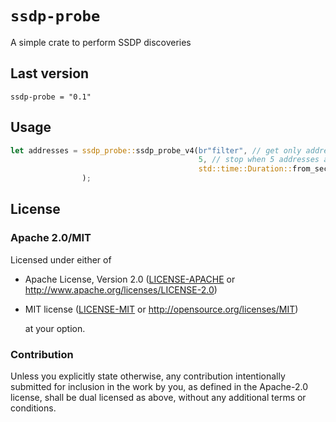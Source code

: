 # `ssdp-probe`

A simple crate to perform SSDP discoveries

## Last version
```
ssdp-probe = "0.1"
```


## Usage
```rust
let addresses = ssdp_probe::ssdp_probe_v4(br"filter", // get only addresses that included this in their responses
                                          5, // stop when 5 addresses are found
                                          std::time::Duration::from_secs(5), // stop after 5s
                );

```

## License

### Apache 2.0/MIT

Licensed under either of
 * Apache License, Version 2.0 ([LICENSE-APACHE](LICENSE-APACHE) or 
http://www.apache.org/licenses/LICENSE-2.0)
 * MIT license ([LICENSE-MIT](LICENSE-MIT) or 
http://opensource.org/licenses/MIT)

     at your option.

### Contribution

Unless you explicitly state otherwise, any contribution intentionally submitted
for inclusion in the work by you, as defined in the Apache-2.0 license, shall
be dual licensed as above, without any additional terms or conditions.
